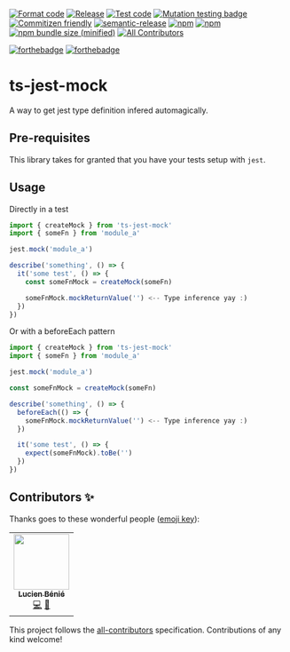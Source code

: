 [![Format code](https://github.com/lbenie/ts-jest-mock/actions/workflows/format.yml/badge.svg)](https://github.com/lbenie/ts-jest-mock/actions/workflows/format.yml)
[![Release](https://github.com/lbenie/ts-jest-mock/actions/workflows/release.yml/badge.svg)](https://github.com/lbenie/ts-jest-mock/actions/workflows/release.yml)
[![Test code](https://github.com/lbenie/ts-jest-mock/actions/workflows/test.yml/badge.svg)](https://github.com/lbenie/ts-jest-mock/actions/workflows/test.yml)
[![Mutation testing badge](https://img.shields.io/endpoint?style=flat&url=https%3A%2F%2Fbadge-api.stryker-mutator.io%2Fgithub.com%2Flbenie%2Fts-jest-mock%2Fmain)](https://dashboard.stryker-mutator.io/reports/github.com/lbenie/ts-jest-mock/main)
[![Commitizen friendly](https://img.shields.io/badge/commitizen-friendly-brightgreen.svg)](http://commitizen.github.io/cz-cli/)
[![semantic-release](https://img.shields.io/badge/%20%20%F0%9F%93%A6%F0%9F%9A%80-semantic--release-e10079.svg)](https://github.com/semantic-release/semantic-release)
[![npm](https://img.shields.io/npm/l/ts-jest-mock.svg)](https://github.com/lbenie/ts-jest-mock/blob/master/LICENSE)
[![npm](https://img.shields.io/npm/dt/ts-jest-mock.svg)](https://www.npmjs.com/package/ts-jest-mock)
[![npm bundle size (minified)](https://img.shields.io/bundlephobia/min/ts-jest-mock.svg)](https://www.npmjs.com/package/ts-jest-mock)<!-- ALL-CONTRIBUTORS-BADGE:START - Do not remove or modify this section -->
[![All Contributors](https://img.shields.io/badge/all_contributors-1-orange.svg?style=flat-square)](#contributors-)

<!-- ALL-CONTRIBUTORS-BADGE:END -->

[![forthebadge](https://forthebadge.com/images/badges/built-with-love.svg)](https://forthebadge.com)
[![forthebadge](https://forthebadge.com/images/badges/made-with-typescript.svg)](https://forthebadge.com)

# ts-jest-mock

A way to get jest type definition infered automagically.

## Pre-requisites

This library takes for granted that you have your tests setup with `jest`.

## Usage

Directly in a test

```ts
import { createMock } from 'ts-jest-mock'
import { someFn } from 'module_a'

jest.mock('module_a')

describe('something', () => {
  it('some test', () => {
    const someFnMock = createMock(someFn)

    someFnMock.mockReturnValue('') <-- Type inference yay :)
  })
})
```

Or with a beforeEach pattern

```ts
import { createMock } from 'ts-jest-mock'
import { someFn } from 'module_a'

jest.mock('module_a')

const someFnMock = createMock(someFn)

describe('something', () => {
  beforeEach(() => {
    someFnMock.mockReturnValue('') <-- Type inference yay :)
  })

  it('some test', () => {
    expect(someFnMock).toBe('')
  })
})
```

## Contributors ✨

Thanks goes to these wonderful people ([emoji key](https://allcontributors.org/docs/en/emoji-key)):

<!-- ALL-CONTRIBUTORS-LIST:START - Do not remove or modify this section -->
<!-- prettier-ignore-start -->
<!-- markdownlint-disable -->
<table>
  <tr>
    <td align="center"><a href="https://lbenie.xyz/"><img src="https://avatars.githubusercontent.com/u/7316046?v=4?s=100" width="100px;" alt=""/><br /><sub><b>Lucien Bénié</b></sub></a><br /><a href="https://github.com/Lucien Benie/ts-jest-mock/commits?author=lbenie" title="Code">💻</a> <a href="https://github.com/Lucien Benie/ts-jest-mock/commits?author=lbenie" title="Documentation">📖</a></td>
  </tr>
</table>

<!-- markdownlint-restore -->
<!-- prettier-ignore-end -->

<!-- ALL-CONTRIBUTORS-LIST:END -->

This project follows the [all-contributors](https://github.com/all-contributors/all-contributors) specification. Contributions of any kind welcome!
